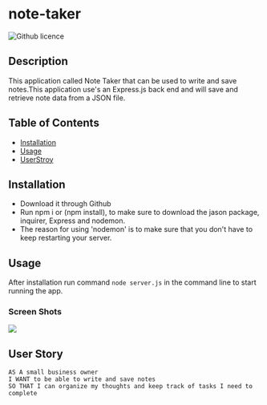 # note-taker
![Github licence](http://img.shields.io/badge/license-MIT-blue.svg)

## Description 
This application called Note Taker that can be used to write and save notes.This application  use's an Express.js back end and will save and retrieve note data from a JSON file.

## Table of Contents
* [Installation](#installation)
* [Usage](#usage)
* [UserStroy](#UsersStory)

## Installation 
- Download it through Github
- Run npm i or (npm install), to make sure to download the jason package, inquirer, Express and nodemon.
- The reason for using 'nodemon' is to make sure that you don't have to keep restarting your server.

## Usage 
After installation run command `node server.js` in the command line to start running the app.

### Screen Shots
![](./assets/img/Teamprofile.png)

## User Story

```
AS A small business owner
I WANT to be able to write and save notes
SO THAT I can organize my thoughts and keep track of tasks I need to complete
```
